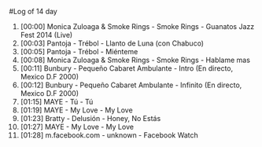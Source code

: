 #Log of 14 day

1. [00:00] Monica Zuloaga & Smoke Rings - Smoke Rings - Guanatos Jazz Fest 2014 (Live)
1. [00:03] Pantoja - Trébol - Llanto de Luna (con Chabuco)
1. [00:05] Pantoja - Trébol - Miénteme
1. [00:08] Monica Zuloaga & Smoke Rings - Smoke Rings - Hablame mas
1. [00:11] Bunbury - Pequeño Cabaret Ambulante - Intro (En directo, Mexico D.F 2000)
1. [00:12] Bunbury - Pequeño Cabaret Ambulante - Infinito (En directo, Mexico D.F 2000)
1. [01:15] MAYE - Tú - Tú
1. [01:19] MAYE - My Love - My Love
1. [01:23] Bratty - Delusión - Honey, No Estás
1. [01:27] MAYE - My Love - My Love
1. [01:28] m.facebook.com - unknown - Facebook Watch

